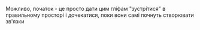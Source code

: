 Можливо, початок - це просто дати цим гліфам "зустрітися" в правильному просторі і дочекатися, поки вони самі почнуть створювати зв'язки